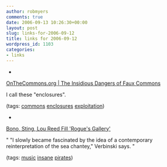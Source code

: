 ```yaml
---
author: robmyers
comments: true
date: 2006-09-13 10:26:30+00:00
layout: post
slug: links-for-2006-09-12
title: links for 2006-09-12
wordpress_id: 1103
categories:
- links
---
```


  

  *   


[OnTheCommons.org | The Insidious Dangers of Faux Commons](http://onthecommons.org/node/976)

  


I call these "enclosures".

  


(tags: [commons](http://del.icio.us/robmyers/commons) [enclosures](http://del.icio.us/robmyers/enclosures) [exploitation](http://del.icio.us/robmyers/exploitation))

  

  

  *   


[Bono, Sting, Lou Reed Fill 'Rogue's Gallery'](http://billboard.com/bbcom/news/article_display.jsp?vnu_content_id=1002691275)

  


" "I slowly became fascinated by the idea of a contemporary reinterpretation of the sea chantey," Verbinski says. "

  


(tags: [music](http://del.icio.us/robmyers/music) [insane](http://del.icio.us/robmyers/insane) [pirates](http://del.icio.us/robmyers/pirates))

  

  
  


